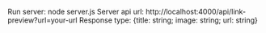 Run server: node server.js
Server api url: http://localhost:4000/api/link-preview?url=your-url
Response type: {title: string; image: string; url: string}
